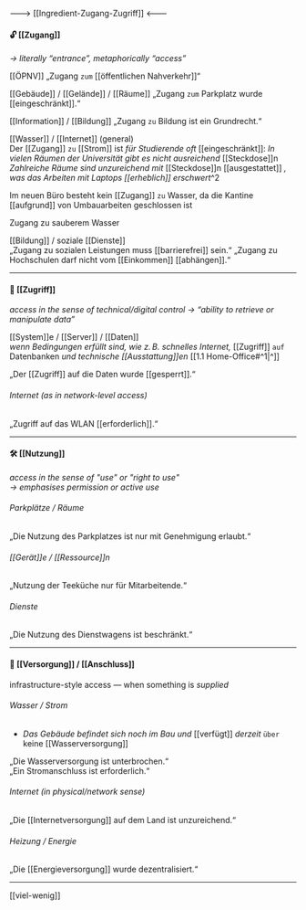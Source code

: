 ---> [[Ingredient-Zugang-Zugriff]] <---
#### 🔓 [[Zugang]]
*→ literally “entrance”, metaphorically “access”*

[[ÖPNV]]
„Zugang `zum` [[öffentlichen Nahverkehr]]“  

[[Gebäude]] / [[Gelände]] / [[Räume]]
„Zugang `zum` Parkplatz wurde [[eingeschränkt]].“  

[[Information]] / [[Bildung]]
„Zugang `zu` Bildung ist ein Grundrecht.“ 

[[Wasser]] / [[Internet]] (general)  
Der [[Zugang]] `zu` [[Strom]] ist *für Studierende oft* [[eingeschränkt]]: 
 *In vielen Räumen der Universität gibt es nicht ausreichend* [[Steckdose]]n
 *Zahlreiche Räume sind unzureichend mit* [[Steckdose]]n [[ausgestattet]]
*, was das Arbeiten mit Laptops [[erheblich]] erschwert*^2


Im neuen Büro besteht kein [[Zugang]] `zu` Wasser, da die Kantine [[aufgrund]] von Umbauarbeiten geschlossen ist

Zugang zu sauberem Wasser

[[Bildung]] / soziale [[Dienste]]  
„Zugang zu sozialen Leistungen muss [[barrierefrei]] sein.“
„Zugang zu Hochschulen darf nicht vom [[Einkommen]] [[abhängen]].“


---

#### 📡 [[Zugriff]]
*access in the sense of technical/digital control* *→ “ability to retrieve or manipulate data”*

[[System]]e / [[Server]] / [[Daten]]  
*wenn Bedingungen erfüllt sind, wie z. B. schnelles Internet,* 
[[Zugriff]] `auf` Datenbanken *und technische [[Ausstattung]]en* [[1.1 Home-Office#^1|^]]

„Der [[Zugriff]] auf die Daten wurde [[gesperrt]].“  

###### Internet (as in network-level access)  
„Zugriff auf das WLAN [[erforderlich]].“

---

#### 🛠️ [[Nutzung]]
*access in the sense of "use" or "right to use"*  
*→ emphasises permission or active use*

###### Parkplätze / Räume  
„Die Nutzung des Parkplatzes ist nur mit Genehmigung erlaubt.“ 

###### [[Gerät]]e / [[Ressource]]n  
„Nutzung der Teeküche nur für Mitarbeitende.“  

###### Dienste  
„Die Nutzung des Dienstwagens ist beschränkt.“

---
#### 🔌 [[Versorgung]] / [[Anschluss]]
infrastructure-style access — when something is *supplied*

###### Wasser / Strom  
- *Das Gebäude befindet sich noch im Bau und* [[verfügt]] *derzeit* `über` keine [[Wasserversorgung]]

„Die Wasserversorgung ist unterbrochen.“  
„Ein Stromanschluss ist erforderlich.“  

###### Internet (in physical/network sense)  
„Die [[Internetversorgung]] auf dem Land ist unzureichend.“  

###### Heizung / Energie  
„Die [[Energieversorgung]] wurde dezentralisiert.“


---


[[viel-wenig]]